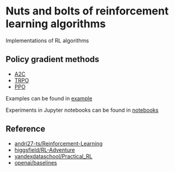 # Nuts and bolts of reinforcement learning algorithms

Implementations of RL algorithms

## Policy gradient methods
* [A2C](rlalgos/A2C/a2c.py)
* [TRPO](rlalgos/TRPO/trpo.py)
* [PPO](rlalgos/PPO/ppo.py)

Examples can be found in [example](./examples)

Experiments in Jupyter notebooks can be found in [notebooks](./notebooks)

## Reference
* [andri27-ts/Reinforcement-Learning](https://github.com/andri27-ts/Reinforcement-Learning)
* [higgsfield/RL-Adventure](https://github.com/higgsfield/RL-Adventure)
* [yandexdataschool/Practical_RL](https://github.com/yandexdataschool/Practical_RL)
* [openai/baselines](https://github/com/openai/baselines)






